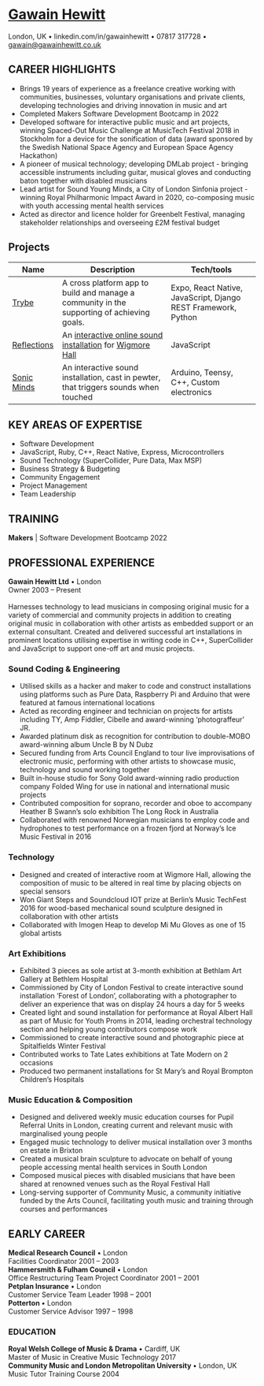 # [Gawain Hewitt](https://gawainhewitt.co.uk/)

London, UK • linkedin.com/in/gawainhewitt • 07817 317728 • gawain@gawainhewitt.co.uk <br>

## CAREER HIGHLIGHTS
* Brings 19 years of experience as a freelance creative working with communities, businesses, voluntary organisations and private clients, developing technologies and driving innovation in music and art
* Completed Makers Software Development Bootcamp in 2022
* Developed software for interactive public music and art projects, winning Spaced-Out Music Challenge at MusicTech Festival 2018 in Stockholm for a device for the sonification of data (award sponsored by the Swedish National Space Agency and European Space Agency Hackathon)
* A pioneer of musical technology; developing DMLab project - bringing accessible instruments including guitar, musical gloves and conducting baton together with disabled musicians
* Lead artist for Sound Young Minds, a City of London Sinfonia project - winning Royal Philharmonic Impact Award in 2020, co-composing music with youth accessing mental health services
* Acted as director and licence holder for Greenbelt Festival, managing stakeholder relationships and overseeing £2M festival budget

## Projects

| Name                         | Description       | Tech/tools        |
| ---------------------------- | ----------------- | ----------------- |
| [Trybe](https://github.com/lukestorey95/trybe-prod)| A cross platform app to build and manage a community in the supporting of achieving goals. | Expo, React Native, JavaScript, Django REST Framework, Python |
| [Reflections](https://github.com/gawainhewitt/reflections)| An [interactive online sound installation](https://www.wigmoreinteractive.com/) for [Wigmore Hall](https://wigmore-hall.org.uk/) | JavaScript |
| [Sonic Minds](https://github.com/gawainhewitt/brain) | An interactive sound installation, cast in pewter, that triggers sounds when touched | Arduino, Teensy, C++, Custom electronics |


## KEY AREAS OF EXPERTISE
* Software Development
* JavaScript, Ruby, C++, React Native, Express, Microcontrollers
* Sound Technology (SuperCollider, Pure Data, Max MSP)
* Business Strategy & Budgeting 
* Community Engagement
* Project Management
* Team Leadership

## TRAINING
<b>Makers</b> | Software Development Bootcamp	2022

## PROFESSIONAL EXPERIENCE
<b>Gawain Hewitt Ltd</b> • London <br>
Owner	2003 – Present<br><br>
Harnesses technology to lead musicians in composing original music for a variety of commercial and community projects in addition to creating original music in collaboration with other artists as embedded support or an external consultant. Created and delivered successful art installations in prominent locations utilising expertise in writing code in C++, SuperCollider and JavaScript to support one-off art and music projects.<br>
### Sound Coding & Engineering
* Utilised skills as a hacker and maker to code and construct installations using platforms such as Pure Data, Raspberry Pi and Arduino that were featured at famous international locations
* Acted as recording engineer and technician on projects for artists including TY, Amp Fiddler, Cibelle and award-winning ‘photograffeur’ JR.
* Awarded platinum disk as recognition for contribution to double-MOBO award-winning album Uncle B by N Dubz
* Secured funding from Arts Council England to tour live improvisations of electronic music, performing with other artists to showcase music, technology and sound working together
* Built in-house studio for Sony Gold award-winning radio production company Folded Wing for use in national and international music projects
* Contributed composition for soprano, recorder and oboe to accompany Heather B Swann’s solo exhibition The Long Rock in Australia
* Collaborated with renowned Norwegian musicians to employ code and hydrophones to test performance on a frozen fjord at Norway’s Ice Music Festival in 2016

### Technology
* Designed and created of interactive room at Wigmore Hall, allowing the composition of music to be altered in real time by placing objects on special sensors
* Won Giant Steps and Soundcloud IOT prize at Berlin’s Music TechFest 2016 for wood-based mechanical sound sculpture designed in collaboration with other artists
* Collaborated with Imogen Heap to develop Mi Mu Gloves as one of 15 global artists
### Art Exhibitions
* Exhibited 3 pieces as sole artist at 3-month exhibition at Bethlam Art Gallery at Bethlem Hospital
* Commissioned by City of London Festival to create interactive sound installation ‘Forest of London’, collaborating with a photographer to deliver an experience that was on display 24 hours a day for 5 weeks
* Created light and sound installation for performance at Royal Albert Hall as part of Music for Youth Proms in 2014, leading orchestral technology section and helping young contributors compose work
* Commissioned to create interactive sound and photographic piece at Spitalfields Winter Festival
* Contributed works to Tate Lates exhibitions at Tate Modern on 2 occasions
* Produced two permanent installations for St Mary’s and Royal Brompton Children’s Hospitals
### Music Education & Composition
* Designed and delivered weekly music education courses for Pupil Referral Units in London, creating current and relevant music with marginalised young people
* Engaged music technology to deliver musical installation over 3 months on estate in Brixton
* Created a musical brain sculpture to advocate on behalf of young people accessing mental health services in South London
* Composed musical pieces with disabled musicians that have been shared at renowned venues such as the Royal Festival Hall
* Long-serving supporter of Community Music, a community initiative funded by the Arts Council, facilitating youth music and training through courses and performances

## EARLY CAREER<br>
<b>Medical Research Council</b> • London<br>
Facilities Coordinator	2001 – 2003<br>
<b>Hammersmith & Fulham Council</b> • London<br>
Office Restructuring Team Project Coordinator	2001 – 2001<br>
<b>Petplan Insurance</b> • London<br>
Customer Service Team Leader	1998 – 2001<br>
<b>Potterton </b>• London<br>
Customer Service Advisor	1997 – 1998
### EDUCATION
<b>Royal Welsh College of Music & Drama</b> • Cardiff, UK <br>
Master of Music in Creative Music Technology	2017<br>
<b>Community Music and London Metropolitan University </b> • London, UK <br>
Music Tutor Training Course	2004